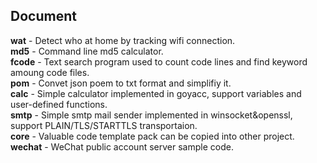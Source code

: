 ## Document
**wat** - Detect who at home by tracking wifi connection.  
**md5** - Command line md5 calculator.  
**fcode** - Text search program used to count code lines and find keyword amoung code files.   
**pom** - Convet json poem to txt format and simplifiy it.  
**calc** - Simple calculator implemented in goyacc, support variables and user-defined functions.  
**smtp** - Simple smtp mail sender implemented in winsocket&openssl, support PLAIN/TLS/STARTTLS transportaion.  
**core** - Valuable code template pack can be copied into other project.  
**wechat** - WeChat public account server sample code.  